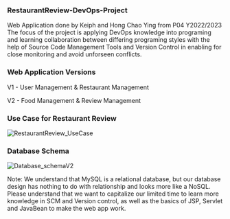 ### RestaurantReview-DevOps-Project
Web Application done by Keiph and Hong Chao Ying from P04 Y2022/2023
The focus of the project is applying DevOps knowledge into programing and learning collaboration between differing programing styles with the help of Source Code Management Tools and Version Control in enabling for close monitoring and avoid unforseen conflicts.

### Web Application Versions
V1 - User Management & Restaurant Management

V2 - Food Management & Review Management

### Use Case for Restaurant Review
![RestaurantReview_UseCase](https://user-images.githubusercontent.com/83292954/205979471-d734fc35-3900-461a-a6f0-5b457c4e3651.png)


### Database Schema
![Database_schemaV2](https://user-images.githubusercontent.com/83292954/205736041-1a8db106-20fd-445d-84f7-eeb80937e3d8.png)

Note: We understand that MySQL is a relational database, but our database design has nothing to do with relationship and looks more like a NoSQL. Please understand that we want to capitalize our limited time to learn more knowledge in SCM and Version control, as well as the basics of JSP, Servlet and JavaBean to make the web app work.
